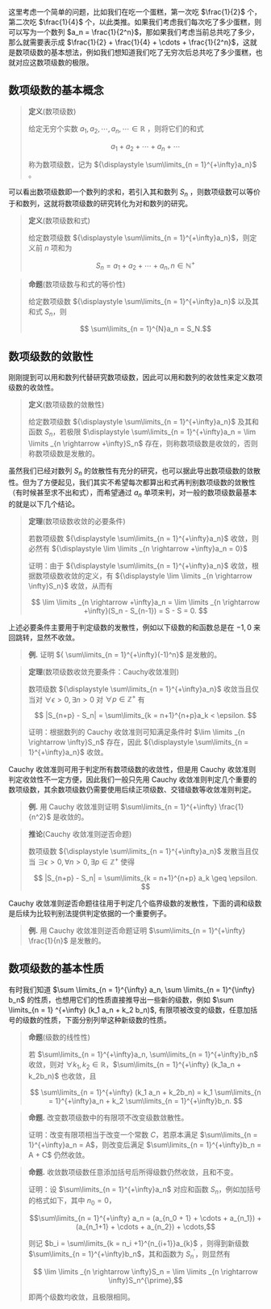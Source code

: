 
这里考虑一个简单的问题，比如我们在吃一个蛋糕，第一次吃 $\frac{1}{2}$ 个，第二次吃 $\frac{1}{4}$ 个，以此类推。如果我们考虑我们每次吃了多少蛋糕，则可以写为一个数列 $a_n = \frac{1}{2^n}$，那如果我们考虑当前总共吃了多少，那么就需要表示成 $\frac{1}{2} + \frac{1}{4} + \cdots + \frac{1}{2^n}$，这就是数项级数的基本想法，例如我们想知道我们吃了无穷次后总共吃了多少蛋糕，也就对应这数项级数的极限。

## 数项级数的基本概念

> **定义**(数项级数)
>
> 给定无穷个实数 $a_1,a_2,\cdots,a_n,\cdots \in \mathbb{R}$ ，则将它们的和式
>
> $$ a_1 + a_2 + \cdots + a_n + \cdots $$
>
> 称为数项级数，记为 ${\displaystyle \sum\limits_{n = 1}^{+\infty}a_n}$ 。

可以看出数项级数即一个数列的求和，若引入其和数列 $S_n$ ，则数项级数可以等价于和数列，这就将数项级数的研究转化为对和数列的研究。

> **定义**(数项级数和式)
>
> 给定数项级数 ${\displaystyle \sum\limits_{n = 1}^{+\infty}a_n}$，则定义前 $n$ 项和为
>
> $$ S_n = a_1 + a_2 + \cdots + a_n, n \in \mathbb{N}^+ $$



> **命题**(数项级数与和式的等价性)
>
> 给定数项级数 ${\displaystyle \sum\limits_{n = 1}^{+\infty}a_n}$ 以及其和式 $S_n$，则
>
> $$ \sum\limits_{n = 1}^{N}a_n =  S_N.$$

## 数项级数的敛散性

刚刚提到可以用和数列代替研究数项级数，因此可以用和数列的收敛性来定义数项级数的收敛性。

> **定义**(数项级数的敛散性)
>
> 给定数项级数 ${\displaystyle \sum\limits_{n = 1}^{+\infty}a_n}$ 及其和函数 $S_n$，若极限 $\displaystyle \sum\limits_{n = 1}^{+\infty}a_n =  \lim \limits _{n \rightarrow +\infty}S_n$ 存在，则称数项级数是收敛的，否则称数项级数是发散的。

虽然我们已经对数列 $S_n$ 的敛散性有充分的研究，也可以据此导出数项级数的敛散性。但为了方便起见，我们其实不希望每次都算出和式再判别数项级数的敛散性（有时候甚至求不出和式），而希望通过 $a_n$ 单项来判，对一般的数项级数最基本的就是以下几个结论。

> **定理**(数项级数收敛的必要条件)
>
> 若数项级数 ${\displaystyle \sum\limits_{n = 1}^{+\infty}a_n}$ 收敛，则必然有 ${\displaystyle \lim \limits _{n \rightarrow +\infty}a_n = 0}$
>
> 证明：由于 ${\displaystyle \sum\limits_{n = 1}^{+\infty}a_n}$ 收敛，根据数项级数收敛的定义，有 ${\displaystyle \lim \limits _{n \rightarrow \infty}S_n}$ 收敛，从而有
>
> $$ \lim \limits _{n \rightarrow +\infty}a_n = \lim \limits _{n \rightarrow +\infty}(S_n - S_{n-1}) = S - S = 0. $$

上述必要条件主要用于判定级数的发散性，例如以下级数的和函数总是在 $-1,0$ 来回跳转，显然不收敛。

> **例.** 证明 ${ \sum\limits_{n = 1}^{+\infty}(-1)^n}$ 是发散的。

> **定理**(数项级数收敛充要条件：Cauchy收敛准则)
>
> 数项级数 ${\displaystyle \sum\limits_{n = 1}^{+\infty}a_n}$ 收敛当且仅当对 $\forall \epsilon > 0, \exists n > 0$ 对 $\forall p \in \mathbb{Z}^+$ 有
>
> $$ |S_{n+p} - S_n| = \sum\limits_{k = n+1}^{n+p}a_k < \epsilon. $$
>
> 证明：根据数列的 Cauchy 收敛准则可知满足条件时 $\lim \limits _{n \rightarrow \infty}S_n$ 存在，因此 ${\displaystyle \sum\limits_{n = 1}^{+\infty}a_n}$ 收敛。

Cauchy 收敛准则可用于判定所有数项级数的收敛性，但是用 Cauchy 收敛准则判定收敛性不一定方便，因此我们一般只先用 Cauchy 收敛准则判定几个重要的数项级数，其余数项级数仍需要使用后续正项级数、交错级数等收敛准则判定。

> **例.** 用 Cauchy 收敛准则证明 $\sum\limits_{n = 1}^{+\infty} \frac{1}{n^2}$ 是收敛的。

> **推论**(Cauchy 收敛准则逆否命题)
>
> 数项级数 ${\displaystyle \sum\limits_{n = 1}^{+\infty}a_n}$ 发散当且仅当 $\exists \epsilon > 0,  \forall n > 0, \exists p \in \mathbb{Z}^+$ 使得 
>
> $$ |S_{n+p} - S_n| = \sum\limits_{k = n+1}^{n+p} a_k \geq \epsilon. $$

Cauchy 收敛准则逆否命题往往用于判定几个临界级数的发散性，下面的调和级数是后续为比较判别法提供判定依据的一个重要例子。

> **例.** 用 Cauchy 收敛准则逆否命题证明 $\sum\limits_{n = 1}^{+\infty} \frac{1}{n}$ 是发散的。


## 数项级数的基本性质

有时我们知道 $\sum \limits_{n = 1}^{\infty} a_n, \sum \limits_{n = 1}^{\infty} b_n$ 的性质，也想用它们的性质直接推导出一些新的级数，例如 $\sum \limits_{n = 1} ^{+\infty} (k_1 a_n + k_2 b_n)$, 有限项被改变的级数，任意加括号的级数的性质，下面分别列举这种新级数的性质。

> **命题**(级数的线性性)
>
> 若 $\sum\limits_{n = 1}^{+\infty}a_n, \sum\limits_{n = 1}^{+\infty}b_n$ 收敛，则对 $\forall k_1,k_2 \in \mathbb{R}$，$\sum\limits_{n = 1}^{+\infty} (k_1a_n + k_2b_n)$ 也收敛，且
>
> $$ \sum\limits_{n = 1}^{+\infty} (k_1 a_n + k_2b_n) = k_1 \sum\limits_{n = 1}^{+\infty}a_n + k_2 \sum\limits_{n = 1}^{+\infty}b_n. $$

> **命题.** 改变数项级数中的有限项不改变级数敛散性。
>
> 证明：改变有限项相当于改变一个常数 $C$，若原本满足 $\sum\limits_{n = 1}^{+\infty}a_n = A$，则改变后满足 $\sum\limits_{n = 1}^{+\infty}b_n = A + C$ 仍然收敛。

> **命题.** 收敛数项级数任意添加括号后所得级数仍然收敛，且和不变。
>
> 证明：设 $\sum\limits_{n = 1}^{+\infty}a_n$ 对应和函数 $S_n$，例如加括号的格式如下，其中 $n_0 = 0$，
>
> $$\sum\limits_{n = 1}^{+\infty} a_n =  (a_{n_0 + 1} + \cdots + a_{n_1}) + (a_{n_1+1} + \cdots + a_{n_2}) + \cdots,$$
>
> 则记 $b_i = \sum\limits_{k = n_i +1}^{n_{i+1}}a_{k}$ ，则得到新级数 $\sum\limits_{n = 1}^{+\infty}b_n$，其和函数为 $S_n^{\prime}$，则显然有
>
> $$ \lim \limits _{n \rightarrow \infty}S_n = \lim \limits _{n \rightarrow \infty}S_n^{\prime},$$
>
> 即两个级数均收敛，且极限相同。
